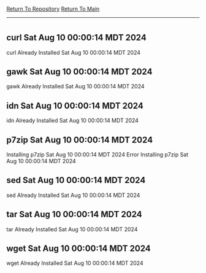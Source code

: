 [Return To Repository](https://github.com/DigitalWarrior/piholeparser/)
[Return To Main](https://github.com/DigitalWarrior/piholeparser/blob/master/RecentRunLogs/Mainlog.md)
____________________________________
# 
## curl Sat Aug 10 00:00:14 MDT 2024
curl Already Installed Sat Aug 10 00:00:14 MDT 2024
## gawk Sat Aug 10 00:00:14 MDT 2024
gawk Already Installed Sat Aug 10 00:00:14 MDT 2024
## idn Sat Aug 10 00:00:14 MDT 2024
idn Already Installed Sat Aug 10 00:00:14 MDT 2024
## p7zip Sat Aug 10 00:00:14 MDT 2024
Installing p7zip Sat Aug 10 00:00:14 MDT 2024
Error Installing p7zip Sat Aug 10 00:00:14 MDT 2024
## sed Sat Aug 10 00:00:14 MDT 2024
sed Already Installed Sat Aug 10 00:00:14 MDT 2024
## tar Sat Aug 10 00:00:14 MDT 2024
tar Already Installed Sat Aug 10 00:00:14 MDT 2024
## wget Sat Aug 10 00:00:14 MDT 2024
wget Already Installed Sat Aug 10 00:00:14 MDT 2024
